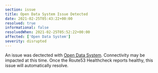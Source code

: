 ```yaml
---
section: issue
title: Open Data System Issue Detected
date: 2021-02-25T05:43:22+00:00
resolved: true
informational: false
resolvedWhen: 2021-02-25T05:52:22+00:00
affected: ['Open Data System']
severity: disrupted
---
```

An issue was dectected with [Open Data System](https://data.sba.gov).  Connectivity may be impacted at this time.  Once the Route53 Healthcheck reports healthy, this issue will automatically resolve.
